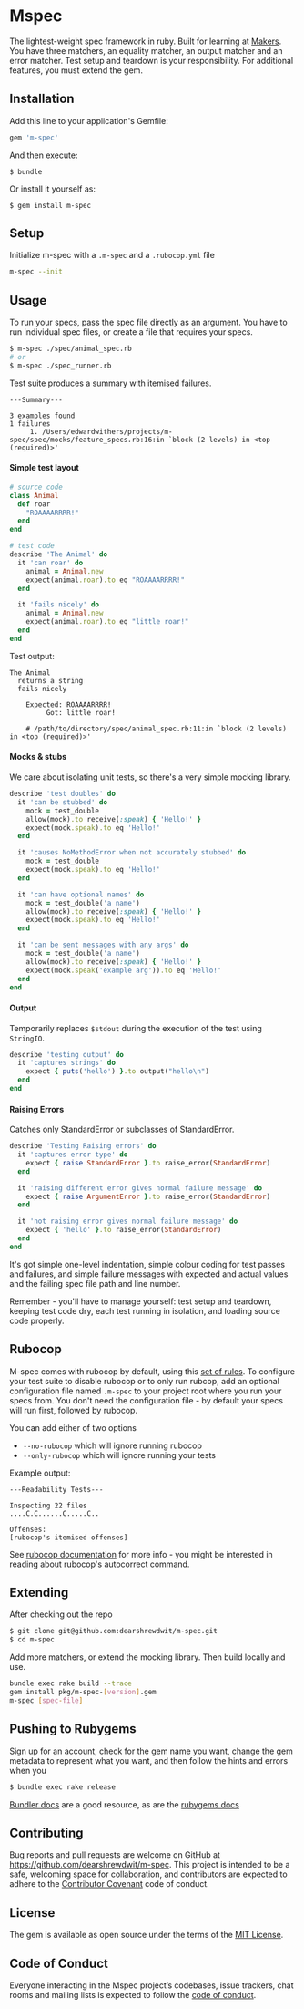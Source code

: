 # Mspec

The lightest-weight spec framework in ruby. Built for learning at [Makers](https://makers.tech). You have three matchers, an equality matcher, an output matcher and an error matcher. Test setup and teardown is your responsibility. For additional features, you must extend the gem.

## Installation

Add this line to your application's Gemfile:

```ruby
gem 'm-spec'
```

And then execute:

    $ bundle

Or install it yourself as:

    $ gem install m-spec

## Setup

Initialize m-spec with a `.m-spec` and a `.rubocop.yml` file
```sh
m-spec --init
```


## Usage

To run your specs, pass the spec file directly as an argument. You have to run individual spec files, or create a file that requires your specs.

```sh
$ m-spec ./spec/animal_spec.rb
# or
$ m-spec ./spec_runner.rb
```

Test suite produces a summary with itemised failures.
```
---Summary---

3 examples found
1 failures
     1. /Users/edwardwithers/projects/m-spec/spec/mocks/feature_specs.rb:16:in `block (2 levels) in <top (required)>'

```

#### Simple test layout
```ruby
# source code
class Animal
  def roar
    "ROAAAARRRR!"
  end
end

# test code
describe 'The Animal' do
  it 'can roar' do
    animal = Animal.new
    expect(animal.roar).to eq "ROAAAARRRR!"
  end

  it 'fails nicely' do
    animal = Animal.new
    expect(animal.roar).to eq "little roar!"
  end
end
```
Test output:
```
The Animal
  returns a string
  fails nicely

    Expected: ROAAAARRRR!
         Got: little roar!

    # /path/to/directory/spec/animal_spec.rb:11:in `block (2 levels) in <top (required)>'
```


#### Mocks & stubs
We care about isolating unit tests, so there's a very simple mocking library.
```ruby
describe 'test doubles' do
  it 'can be stubbed' do
    mock = test_double
    allow(mock).to receive(:speak) { 'Hello!' }
    expect(mock.speak).to eq 'Hello!'
  end

  it 'causes NoMethodError when not accurately stubbed' do
    mock = test_double
    expect(mock.speak).to eq 'Hello!'
  end

  it 'can have optional names' do
    mock = test_double('a name')
    allow(mock).to receive(:speak) { 'Hello!' }
    expect(mock.speak).to eq 'Hello!'
  end

  it 'can be sent messages with any args' do
    mock = test_double('a name')
    allow(mock).to receive(:speak) { 'Hello!' }
    expect(mock.speak('example arg')).to eq 'Hello!'
  end
end
```

#### Output
Temporarily replaces `$stdout` during the execution of the test using `StringIO`.

```ruby
describe 'testing output' do
  it 'captures strings' do
    expect { puts('hello') }.to output("hello\n")
  end
end

```

#### Raising Errors
Catches only StandardError or subclasses of StandardError.

```ruby
describe 'Testing Raising errors' do
  it 'captures error type' do
    expect { raise StandardError }.to raise_error(StandardError)
  end

  it 'raising different error gives normal failure message' do
    expect { raise ArgumentError }.to raise_error(StandardError)
  end

  it 'not raising error gives normal failure message' do
    expect { 'hello' }.to raise_error(StandardError)
  end
end
```

It's got simple one-level indentation, simple colour coding for test passes and failures, and simple failure messages with expected and actual values and the failing spec file path and line number.

Remember - you'll have to manage yourself: test setup and teardown, keeping test code dry, each test running in isolation, and loading source code properly.

## Rubocop

M-spec comes with rubocop by default, using this [set of rules](https://github.com/makersacademy/scaffolint). To configure your test suite to disable rubocop or to only run rubcop, add an optional configuration file named `.m-spec` to your project root where you run your specs from. You don't need the configuration file - by default your specs will run first, followed by rubocop.

You can add either of two options
- `--no-rubocop` which will ignore running rubocop
- `--only-rubocop` which will ignore running your tests

Example output:
```
---Readability Tests---

Inspecting 22 files
....C.C......C.....C..

Offenses:
[rubocop's itemised offenses]
```

See [rubocop documentation](https://docs.rubocop.org/rubocop/index.html) for more info - you might be interested in reading about rubocop's autocorrect command.


## Extending

After checking out the repo
```sh
$ git clone git@github.com:dearshrewdwit/m-spec.git
$ cd m-spec
```
Add more matchers, or extend the mocking library. Then build locally and use.
```sh
bundle exec rake build --trace
gem install pkg/m-spec-[version].gem
m-spec [spec-file]
```

## Pushing to Rubygems
Sign up for an account, check for the gem name you want, change the gem metadata to represent what you want, and then follow the hints and errors when you
```sh
$ bundle exec rake release
```

[Bundler docs](https://bundler.io/guides/creating_gem.html) are a good resource, as are the [rubygems docs](https://guides.rubygems.org/publishing/)

## Contributing

Bug reports and pull requests are welcome on GitHub at https://github.com/dearshrewdwit/m-spec. This project is intended to be a safe, welcoming space for collaboration, and contributors are expected to adhere to the [Contributor Covenant](http://contributor-covenant.org) code of conduct.

## License

The gem is available as open source under the terms of the [MIT License](https://opensource.org/licenses/MIT).

## Code of Conduct

Everyone interacting in the Mspec project’s codebases, issue trackers, chat rooms and mailing lists is expected to follow the [code of conduct](https://github.com/dearshrewdwit/m-spec/blob/master/CODE_OF_CONDUCT.md).

